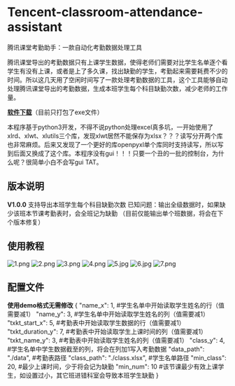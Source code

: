 # Tencent-classroom-attendance-assistant
 腾讯课堂考勤助手：一款自动化考勤数据处理工具
 
腾讯课堂导出的考勤数据只有上课学生数据，使得老师们需要对比学生名单逐个看学生有没有上课，或者是上了多久课，找出缺勤的学生，考勤起来需要耗费不少的时间。所以这几天用了空闲时间写了一款处理考勤数据的工具，这个工具能够自动处理腾讯课堂导出的考勤数据，生成本班学生每个科目缺勤次数，减少老师的工作量。

[**软件下载**][1]（目前只打包了exe文件）

本程序基于python3开发，不得不说python处理excel真多坑，一开始使用了xlrd、xlwt、xlutils三个库，发现xlwt居然不能保存为xlsx？？？读写分开两个库也非常麻烦。后来又发现了一个更好的库openpyxl单个库同时支持读写，所以写到后面又换成了这个库。本程序没有gui！！！只要一个丑的一批的控制台，为什么呢？很简单小白不会写gui TAT。

版本说明
----
**V1.0.0**
支持导出本班学生每个科目缺勤次数
已知问题：输出全级数据时，如果缺少该班本节课考勤表时，会全班记为缺勤
（目前仅能输出单个班数据，将会在下个版本修复）

使用教程
----
![1.png][2]
![2.png][3]
![3.png][4]
![4.png][5]
![5.jpg][6]
![6.jpg][7]
![7.png][8]

配置文件
----
**使用demo格式无需修改**
    {
        "name_x": 1, #学生名单中开始读取学生姓名的行（值需要减1）
        "name_y": 3, #学生名单中开始读取学生姓名的列（值需要减1）
        "txkt_start_x": 5, #考勤表中开始读取学生数据的行（值需要减1）
        "txkt_duration_y": 7, #考勤表中开始读取学生上课时间的列（值需要减1）
        "txkt_name_y": 3, #考勤表中开始读取学生姓名的列（值需要减1）
        "class_y": 4, #学生名单中学生数据截至的列，将会在列加1写入考勤数据
        "data_path": "./data", #考勤表路径
        "class_path": "./class.xlsx", #学生名单路径
        "min_class": 20, #最少上课时间，少于将会记为缺勤
        "min_num": 10 #该节课最少有效上课学生，如设置过小，其它班进错科室会导致本班学生缺勤
    }

  [1]: https://github.com/Xiaobin2333/Tencent-classroom-attendance-assistant/releases
  [2]: https://search.pstatic.net/common?type=origin&src=https://www.mrchung.cn/usr/uploads/2020/04/168203530.png
  [3]: https://search.pstatic.net/common?type=origin&src=https://www.mrchung.cn/usr/uploads/2020/04/2897639418.png
  [4]: https://search.pstatic.net/common?type=origin&src=https://www.mrchung.cn/usr/uploads/2020/04/2006752868.png
  [5]: https://search.pstatic.net/common?type=origin&src=https://www.mrchung.cn/usr/uploads/2020/04/4291132881.png
  [6]: https://search.pstatic.net/common?type=origin&src=https://www.mrchung.cn/usr/uploads/2020/04/126812428.jpg
  [7]: https://search.pstatic.net/common?type=origin&src=https://www.mrchung.cn/usr/uploads/2020/04/2036134815.jpg
  [8]: https://search.pstatic.net/common?type=origin&src=https://www.mrchung.cn/usr/uploads/2020/04/745169198.png
